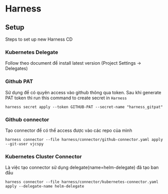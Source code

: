 # Harness

## Setup

Steps to set up new Harness CD

### Kubernetes Delegate

Follow theo document để install latest version (Project Settings -> Delegates)

### Github PAT

Sử dụng để có quyên access vào github thông qua token. Sau khi generate PAT token thì run this command to create secret in `Harness`

```shell
harness secret apply --token GITHUB-PAT --secret-name "harness_gitpat"
```

### Github connector

Tạo connector để có thể access được vào các repo của mình

```shell
harness connector --file harness/connector/github-connector.yaml apply --git-user vjcspy
```

### Kubernetes Cluster Connector

Là việc tạo connector sử dụng delegate(name=helm-delegate) đã tạo ban đầu 

```
harness connector --file harness/connector/kubernetes-connector.yaml apply --delegate-name helm-delegate
```


